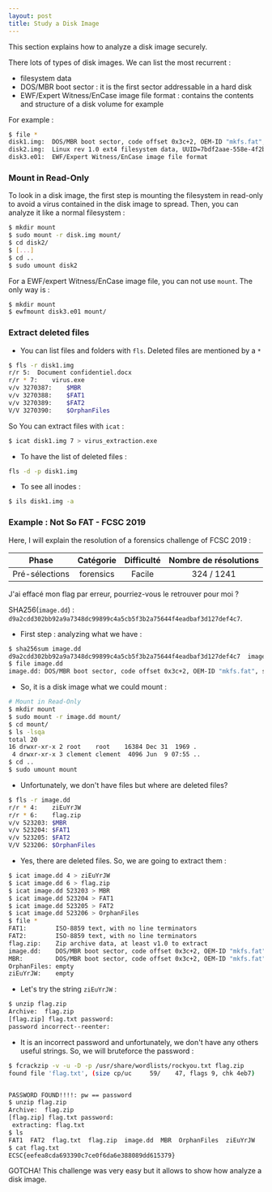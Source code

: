 ```yaml
---
layout: post
title: Study a Disk Image
---
```


This section explains how to analyze a disk image securely.

There lots of types of disk images. We can list the most recurrent : 
- filesystem data
- DOS/MBR boot sector : it is the first sector addressable in a hard disk
- EWF/Expert Witness/EnCase image file format : contains the contents and structure of a disk volume for example

For example : 

```sh
$ file *
disk1.img: 	DOS/MBR boot sector, code offset 0x3c+2, OEM-ID "mkfs.fat", sectors/cluster 4, root entries 512, Media descriptor 0xf8, sectors/FAT 200, sectors/track 32, heads 64, sectors 204800 (volumes > 32 MB), serial number 0x2b912b13, unlabeled, FAT (16 bit)
disk2.img: 	Linux rev 1.0 ext4 filesystem data, UUID=7bdf2aae-558e-4f2b-86aa-ae5e3b238f1c (extents) (large files) (huge files)
disk3.e01: 	EWF/Expert Witness/EnCase image file format
```

### Mount in Read-Only

To look in a disk image, the first step is mounting the filesystem in read-only to avoid a virus contained in the disk image to spread. Then, you can analyze it like a normal filesystem :

```sh
$ mkdir mount
$ sudo mount -r disk.img mount/
$ cd disk2/
$ [...]
$ cd ..
$ sudo umount disk2
```

For a EWF/expert Witness/EnCase image file, you can not use ```mount```. The only way is : 

```sh
$ mkdir mount
$ ewfmount disk3.e01 mount/

```

### Extract deleted files

- You can list files and folders with ```fls```. Deleted files are mentioned by a ```*```

```sh
$ fls -r disk1.img 
r/r 5:	Document confidentiel.docx
r/r * 7:	virus.exe
v/v 3270387:	$MBR
v/v 3270388:	$FAT1
v/v 3270389:	$FAT2
V/V 3270390:	$OrphanFiles
```
So You can extract files with ```icat``` : 

```sh
$ icat disk1.img 7 > virus_extraction.exe
```

- To have the list of deleted files : 

```sh
fls -d -p disk1.img
```

- To see all inodes : 

```sh
$ ils disk1.img -a
```

### Example : Not So FAT - FCSC 2019

Here, I will explain the resolution of a forensics challenge of FCSC 2019 : 

| Phase          | Catégorie    |   Difficulté  | Nombre de résolutions |
|:--------------:|:------------:|:-------------:|:---------------------:|
| Pré-sélections | forensics    |      Facile   |            324 / 1241 |

J'ai effacé mon flag par erreur, pourriez-vous le retrouver pour moi ?

SHA256(`image.dd`) : `d9a2cdd302bb92a9a7348dc99899c4a5cb5f3b2a75644f4eadbaf3d127def4c7`.

- First step : analyzing what we have : 
```sh
$ sha256sum image.dd
d9a2cdd302bb92a9a7348dc99899c4a5cb5f3b2a75644f4eadbaf3d127def4c7  image.dd
$ file image.dd
image.dd: DOS/MBR boot sector, code offset 0x3c+2, OEM-ID "mkfs.fat", sectors/cluster 4, reserved sectors 4, root entries 512, sectors 32768 (volumes <=32 MB), Media descriptor 0xf8, sectors/FAT 32, sectors/track 32, heads 64, serial number 0x3be84c04, unlabeled, FAT (16 bit)
```
- So, it is a disk image what we could mount : 
```sh
# Mount in Read-Only
$ mkdir mount
$ sudo mount -r image.dd mount/
$ cd mount/
$ ls -lsqa
total 20
16 drwxr-xr-x 2 root    root    16384 Dec 31  1969 .
 4 drwxr-xr-x 3 clement clement  4096 Jun  9 07:55 ..
$ cd ..
$ sudo umount mount
```
- Unfortunately, we don't have files but where are deleted files? 
```sh
$ fls -r image.dd 
r/r * 4:	ziEuYrJW
r/r * 6:	flag.zip
v/v 523203:	$MBR
v/v 523204:	$FAT1
v/v 523205:	$FAT2
V/V 523206:	$OrphanFiles
```
- Yes, there are deleted files. So, we are going to extract them : 
```sh
$ icat image.dd 4 > ziEuYrJW
$ icat image.dd 6 > flag.zip
$ icat image.dd 523203 > MBR
$ icat image.dd 523204 > FAT1
$ icat image.dd 523205 > FAT2
$ icat image.dd 523206 > OrphanFiles
$ file *
FAT1:        ISO-8859 text, with no line terminators
FAT2:        ISO-8859 text, with no line terminators
flag.zip:    Zip archive data, at least v1.0 to extract
image.dd:    DOS/MBR boot sector, code offset 0x3c+2, OEM-ID "mkfs.fat", sectors/cluster 4, reserved sectors 4, root entries 512, sectors 32768 (volumes <=32 MB), Media descriptor 0xf8, sectors/FAT 32, sectors/track 32, heads 64, serial number 0x3be84c04, unlabeled, FAT (16 bit)
MBR:         DOS/MBR boot sector, code offset 0x3c+2, OEM-ID "mkfs.fat", sectors/cluster 4, reserved sectors 4, root entries 512, sectors 32768 (volumes <=32 MB), Media descriptor 0xf8, sectors/FAT 32, sectors/track 32, heads 64, serial number 0x3be84c04, unlabeled, FAT (16 bit)
OrphanFiles: empty
ziEuYrJW:    empty
``` 
- Let's try the string ```ziEuYrJW``` : 
```sh
$ unzip flag.zip 
Archive:  flag.zip
[flag.zip] flag.txt password: 
password incorrect--reenter: 
```
- It is an incorrect password and unfortunately, we don't have any others useful strings. So, we will bruteforce the password : 

```sh
$ fcrackzip -v -u -D -p /usr/share/wordlists/rockyou.txt flag.zip 
found file 'flag.txt', (size cp/uc     59/    47, flags 9, chk 4eb7)


PASSWORD FOUND!!!!: pw == password
$ unzip flag.zip 
Archive:  flag.zip
[flag.zip] flag.txt password: 
 extracting: flag.txt                
$ ls
FAT1  FAT2  flag.txt  flag.zip  image.dd  MBR  OrphanFiles  ziEuYrJW
$ cat flag.txt 
ECSC{eefea8cda693390c7ce0f6da6e388089dd615379}
```

GOTCHA! 
This challenge was very easy but it allows to show how analyze a disk image. 
